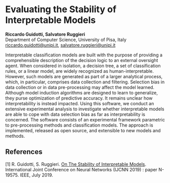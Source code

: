 # Evaluating the Stability of Interpretable Models
**Riccardo Guidotti, Salvatore Ruggieri**    
Department of Computer Science, University of Pisa, Italy  
riccardo.guidotti@unipi.it, salvatore.ruggieri@unipi.it

Interpretable classification models are built with the purpose of providing a comprehensible description of the decision logic to an external oversight agent. When considered in isolation, a decision tree, a set of classification rules, or a linear model, are widely recognized as human-interpretable. However, such models are generated as part of a larger analytical process, which, in particular, comprises data collection and filtering. Selection bias in data collection or in data pre-processing may affect the model learned. Although model induction algorithms are designed to learn to generalize, they  purse optimization of predictive accuracy. It remains unclear how interpretability is instead impacted. Using this software, we conduct an extensive experimental analysis to investigate whether interpretable models are able to cope with data selection bias as far as interpretability is concerned. The software consists of an experimental framework parametric to pre-processing methods and classification models. The approach is implemented, released as open source, and extensible to new models and methods.

## References

[1] R. Guidotti, S. Ruggieri. [On The Stability of Interpretable Models](https://arxiv.org/abs/1810.09352). International Joint Conference on Neural Networks (IJCNN 2019) : paper N-19575. IEEE, July 2019.
